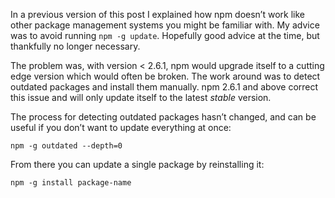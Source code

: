 In a previous version of this post I explained how npm doesn’t work like other package management systems you might be familiar with. My advice was to avoid running `npm -g update`. Hopefully good advice at the time, but thankfully no longer necessary.

The problem was, with version < 2.6.1, npm would upgrade itself to a cutting edge version which would often be broken. The work around was to detect outdated packages and install them manually. npm 2.6.1 and above correct this issue and will only update itself to the latest *stable* version.

The process for detecting outdated packages hasn’t changed, and can be useful if you don’t want to update everything at once:

```
npm -g outdated --depth=0
```

From there you can update a single package by reinstalling it:

```
npm -g install package-name
```


[npm]: https://docs.npmjs.com/getting-started/updating-global-packages
